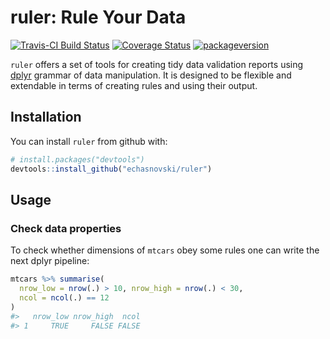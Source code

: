 
ruler: Rule Your Data
=====================

[![Travis-CI Build Status](https://travis-ci.org/echasnovski/ruler.svg?branch=master)](https://travis-ci.org/echasnovski/ruler) [![Coverage Status](https://img.shields.io/codecov/c/github/echasnovski/ruler/master.svg)](https://codecov.io/github/echasnovski/ruler?branch=master) [![packageversion](https://img.shields.io/badge/Package%20version-0.0.0.9000-green.svg?style=flat-square)](commits/master)

`ruler` offers a set of tools for creating tidy data validation reports using [dplyr](http://dplyr.tidyverse.org) grammar of data manipulation. It is designed to be flexible and extendable in terms of creating rules and using their output.

Installation
------------

You can install `ruler` from github with:

``` r
# install.packages("devtools")
devtools::install_github("echasnovski/ruler")
```

Usage
-----

### Check data properties

To check whether dimensions of `mtcars` obey some rules one can write the next dplyr pipeline:

``` r
mtcars %>% summarise(
  nrow_low = nrow(.) > 10, nrow_high = nrow(.) < 30,
  ncol = ncol(.) == 12
)
#>   nrow_low nrow_high  ncol
#> 1     TRUE     FALSE FALSE
```
